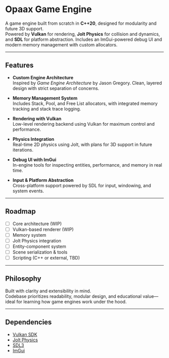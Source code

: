 # Opaax Game Engine

A game engine built from scratch in **C++20**, designed for modularity and future 3D support.  
Powered by **Vulkan** for rendering, **Jolt Physics** for collision and dynamics, and **SDL** for platform abstraction. Includes an ImGui-powered debug UI and modern memory management with custom allocators.

---

## Features

- **Custom Engine Architecture**  
  Inspired by *Game Engine Architecture* by Jason Gregory. Clean, layered design with strict separation of concerns.

- **Memory Management System**  
  Includes Stack, Pool, and Free List allocators, with integrated memory tracking and stack trace logging.

- **Rendering with Vulkan**  
  Low-level rendering backend using Vulkan for maximum control and performance.

- **Physics Integration**  
  Real-time 2D physics using Jolt, with plans for 3D support in future iterations.

- **Debug UI with ImGui**  
  In-engine tools for inspecting entities, performance, and memory in real time.

- **Input & Platform Abstraction**  
  Cross-platform support powered by SDL for input, windowing, and system events.

---

## Roadmap

- [ ] Core architecture (WIP)
- [ ] Vulkan-based renderer (WIP)
- [ ] Memory system
- [ ] Jolt Physics integration
- [ ] Entity-component system
- [ ] Scene serialization & tools
- [ ] Scripting (C++ or external, TBD)

---

## Philosophy

Built with clarity and extensibility in mind.  
Codebase prioritizes readability, modular design, and educational value—ideal for learning how game engines work under the hood.

---

## Dependencies

- [Vulkan SDK](https://vulkan.lunarg.com/)
- [Jolt Physics](https://github.com/jrouwe/JoltPhysics)
- [SDL3](https://www.libsdl.org/)
- [ImGui](https://github.com/ocornut/imgui)